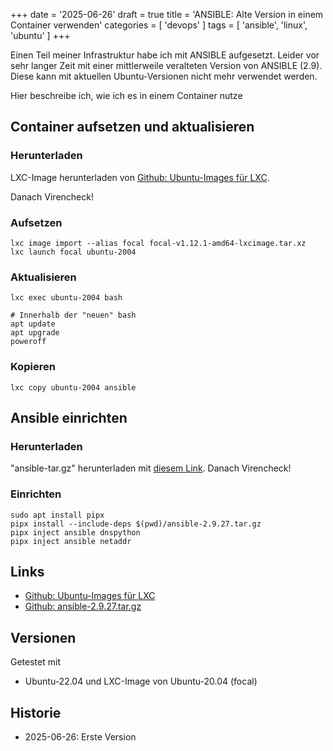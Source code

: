 +++
date = '2025-06-26'
draft = true
title = 'ANSIBLE: Alte Version in einem Container verwenden'
categories = [ 'devops' ]
tags = [ 'ansible', 'linux', 'ubuntu' ]
+++

<!--ANSIBLE: Alte Version in einem Container verwenden-->
<!--======================================-->

Einen Teil meiner Infrastruktur habe ich mit ANSIBLE
aufgesetzt. Leider vor sehr langer Zeit mit einer mittlerweile
veralteten Version von ANSIBLE (2.9). Diese kann mit aktuellen
Ubuntu-Versionen nicht mehr verwendet werden.

Hier beschreibe ich, wie ich es in einem Container nutze

<!--more-->

## Container aufsetzen und aktualisieren

### Herunterladen

LXC-Image herunterladen von
[Github: Ubuntu-Images für LXC](https://github.com/uli-heller/lxc-ubuntu-i386-amd64/releases/tag/v1.12.1).

Danach Virencheck!

### Aufsetzen

```
lxc image import --alias focal focal-v1.12.1-amd64-lxcimage.tar.xz
lxc launch focal ubuntu-2004
```

### Aktualisieren

```
lxc exec ubuntu-2004 bash

# Innerhalb der "neuen" bash
apt update
apt upgrade
poweroff
```

### Kopieren

```
lxc copy ubuntu-2004 ansible
```

## Ansible einrichten

### Herunterladen

"ansible-tar.gz" herunterladen mit
[diesem Link](https://codeload.github.com/ansible/ansible/tar.gz/v2.9.27).
Danach Virencheck!

### Einrichten

```
sudo apt install pipx
pipx install --include-deps $(pwd)/ansible-2.9.27.tar.gz
pipx inject ansible dnspython
pipx inject ansible netaddr
```

Links
-----

- [Github: Ubuntu-Images für LXC](https://github.com/uli-heller/lxc-ubuntu-i386-amd64/releases/tag/v1.12.1)
- [Github: ansible-2.9.27.tar.gz](https://codeload.github.com/ansible/ansible/tar.gz/v2.9.27)

Versionen
---------

Getestet mit

- Ubuntu-22.04 und LXC-Image von Ubuntu-20.04 (focal)

Historie
--------

- 2025-06-26: Erste Version
